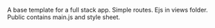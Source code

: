 A base template for a full stack app. Simple routes. Ejs in views folder. Public contains main.js and style sheet.
